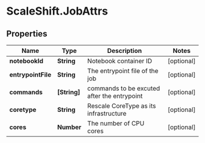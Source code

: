 # ScaleShift.JobAttrs

## Properties
Name | Type | Description | Notes
------------ | ------------- | ------------- | -------------
**notebookId** | **String** | Notebook container ID | [optional] 
**entrypointFile** | **String** | The entrypoint file of the job | [optional] 
**commands** | **[String]** | commands to be excuted after the entrypoint | [optional] 
**coretype** | **String** | Rescale CoreType as its infrastructure | [optional] 
**cores** | **Number** | The number of CPU cores | [optional] 


